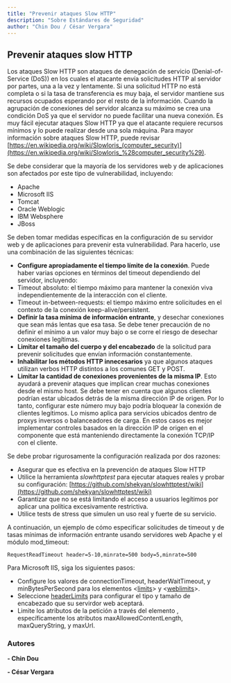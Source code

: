 ```yaml
---
title: "Prevenir ataques Slow HTTP"
description: "Sobre Estándares de Seguridad"
author: "Chin Dou / César Vergara"
---
```

 
 ## Prevenir ataques slow HTTP

Los ataques Slow HTTP son ataques de denegación de servicio (Denial-of-Service (DoS)) en los cuales el atacante envía solicitudes HTTP al servidor por partes, una a la vez y lentamente. Si una solicitud HTTP no está completa o si la tasa de transferencia es muy baja, el servidor mantiene sus recursos ocupados esperando por el resto de la información. Cuando la agrupación de conexiones del servidor alcanza su máximo se crea una condición DoS ya que el servidor no puede facilitar una nueva conexión. Es muy fácil ejecutar ataques Slow HTTP ya que el atacante requiere recursos mínimos y lo puede realizar desde una sola máquina. Para mayor información sobre ataques Slow HTTP, puede revisar [https://en.wikipedia.org/wiki/Slowloris_(computer_security)](https://en.wikipedia.org/wiki/Slowloris_%28computer_security%29).  

Se debe considerar que la mayoría de los servidores web y de aplicaciones son afectados por este tipo de vulnerabilidad, incluyendo:

-   Apache
-   Microsoft IIS
-   Tomcat
-   Oracle Weblogic
-   IBM Websphere
-   JBoss  
    

Se deben tomar medidas específicas en la configuración de su servidor web y de aplicaciones para prevenir esta vulnerabilidad. Para hacerlo, use una combinación de las siguientes técnicas:

-   **Configure apropiadamente el tiempo límite de la conexión**. Puede haber varias opciones en términos del timeout dependiendo del servidor, incluyendo:
-   Timeout absoluto: el tiempo máximo para mantener la conexión viva independientemente de la interacción con el cliente.
-   Timeout in-between-requests: el tiempo máximo entre solicitudes en el contexto de la conexión keep-alive/persistent.
-   **Definir la tasa mínima de información entrante**, y desechar conexiones que sean más lentas que esa tasa. Se debe tener precaución de no definir el mínimo a un valor muy bajo o se corre el riesgo de desechar conexiones legítimas.
-   **Limitar el tamaño del cuerpo y del encabezado** de la solicitud para prevenir solicitudes que envían información constantemente.
-   **Inhabilitar los métodos HTTP innecesarios** ya que algunos ataques utilizan verbos HTTP distintos a los comunes GET y POST.
-   **Limitar la cantidad de conexiones provenientes de la misma IP**. Esto ayudará a prevenir ataques que implican crear muchas conexiones desde el mismo host. Se debe tener en cuenta que algunos clientes podrían estar ubicados detrás de la misma dirección IP de origen. Por lo tanto, configurar este número muy bajo podría bloquear la conexión de clientes legítimos. Lo mismo aplica para servicios ubicados dentro de proxys inversos o balanceadores de carga. En estos casos es mejor implementar controles basados en la dirección IP de origen en el componente que está manteniendo directamente la conexión TCP/IP con el cliente.

​Se debe probar rigurosamente la configuración realizada por dos razones:  

-   Asegurar que es efectiva en la prevención de ataques Slow HTTP
-   Utilice la herramienta _slowhttptest_ para ejecutar ataques reales y probar su configuración: [https://github.com/shekyan/slowhttptest/wiki](https://github.com/shekyan/slowhttptest/wiki)
-   Garantizar que no se está limitando el acceso a usuarios legítimos por aplicar una política excesivamente restrictiva.
-   Utilice tests de stress que simulen un uso real y fuerte de su servicio.

A continuación, un ejemplo de cómo especificar solicitudes de timeout y de tasas mínimas de información entrante usando servidores web Apache y el módulo mod_timeout:  
````
RequestReadTimeout header=5-10,minrate=500 body=5,minrate=500
````
Para Microsoft IIS, siga los siguientes pasos:

-   Configure los valores de connectionTimeout, headerWaitTimeout, y minBytesPerSecond para los elementos <[limits](https://docs.microsoft.com/en-us/iis/configuration/system.applicationHost/sites/siteDefaults/limits)> y <[weblimits](https://docs.microsoft.com/en-us/iis/configuration/system.applicationHost/webLimits)>.
-   Seleccione [headerLimits](http://www.iis.net/configreference/system.webserver/security/requestfiltering/requestlimits/headerlimits) para configurar el tipo y tamaño de encabezado que su servirdor web aceptará.
-   Limite los atributos de la petición a través del elemento [<requestlimits>](http://www.iis.net/configreference/system.webserver/security/requestfiltering/requestlimits), específicamente los atributos maxAllowedContentLength, maxQueryString, y maxUrl.

### Autores
**- Chin Dou**

**- César Vergara**

